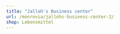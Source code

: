 ```yaml
---
title: "Jalloh's Business center"
url: /monrovia/jallohs-business-center-2/
shop: Lebensmittel
---
```

